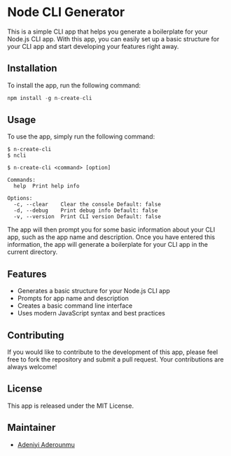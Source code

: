 # Node CLI Generator

This is a simple CLI app that helps you generate a boilerplate for your Node.js CLI app. With this app, you can easily set up a basic structure for your CLI app and start developing your features right away.

## Installation

To install the app, run the following command:

```js
npm install -g n-create-cli

```

## Usage

To use the app, simply run the following command:

```vbnet
$ n-create-cli
$ ncli

$ n-create-cli <command> [option]

Commands:
  help  Print help info

Options:
  -c, --clear    Clear the console Default: false
  -d, --debug    Print debug info Default: false
  -v, --version  Print CLI version Default: false
```

The app will then prompt you for some basic information about your CLI app, such as the app name and description. Once you have entered this information, the app will generate a boilerplate for your CLI app in the current directory.

## Features

* Generates a basic structure for your Node.js CLI app
* Prompts for app name and description
* Creates a basic command line interface
* Uses modern JavaScript syntax and best practices

## Contributing

If you would like to contribute to the development of this app, please feel free to fork the repository and submit a pull request. Your contributions are always welcome!

## License

This app is released under the MIT License.

## Maintainer

* [Adeniyi Aderounmu](https://github.com/teebarg)
